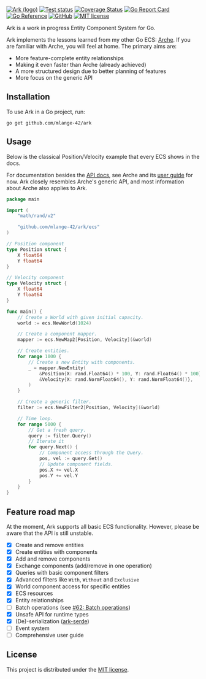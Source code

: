 [![Ark (logo)](https://github.com/user-attachments/assets/4bbe57c6-2e16-43be-ad5e-0cf26c220f21)](https://github.com/mlange-42/ark)
[![Test status](https://img.shields.io/github/actions/workflow/status/mlange-42/ark/tests.yml?branch=main&label=Tests&logo=github)](https://github.com/mlange-42/ark/actions/workflows/tests.yml)
[![Coverage Status](https://img.shields.io/coverallsCoverage/github/mlange-42/ark?logo=coveralls)](https://badge.coveralls.io/github/mlange-42/ark?branch=main)
[![Go Report Card](https://goreportcard.com/badge/github.com/mlange-42/ark)](https://goreportcard.com/report/github.com/mlange-42/ark)
[![Go Reference](https://img.shields.io/badge/reference-%23007D9C?logo=go&logoColor=white&labelColor=gray)](https://pkg.go.dev/github.com/mlange-42/ark)
[![GitHub](https://img.shields.io/badge/github-repo-blue?logo=github)](https://github.com/mlange-42/ark)
[![MIT license](https://img.shields.io/badge/MIT-brightgreen?label=license)](https://github.com/mlange-42/ark/blob/main/LICENSE)

Ark is a work in progress Entity Component System for Go.

Ark implements the lessons learned from my other Go ECS: [Arche](https://github.com/mlange-42/arche).
If you are familiar with Arche, you will feel at home.
The primary aims are:

- More feature-complete entity relationships
- Making it even faster than Arche (already achieved)
- A more structured design due to better planning of features
- More focus on the generic API

## Installation

To use Ark in a Go project, run:

```shell
go get github.com/mlange-42/ark
```

## Usage

Below is the classical Position/Velocity example that every ECS shows in the docs.

For documentation besides the [API docs](https://pkg.go.dev/github.com/mlange-42/ark),
see Arche and its [user guide](https://mlange-42.github.io/arche/) for now.
Ark closely resembles Arche's generic API, and most information about Arche also applies to Ark.

```go
package main

import (
	"math/rand/v2"

	"github.com/mlange-42/ark/ecs"
)

// Position component
type Position struct {
	X float64
	Y float64
}

// Velocity component
type Velocity struct {
	X float64
	Y float64
}

func main() {
	// Create a World with given initial capacity.
	world := ecs.NewWorld(1024)

	// Create a component mapper.
	mapper := ecs.NewMap2[Position, Velocity](&world)

	// Create entities.
	for range 1000 {
		// Create a new Entity with components.
		_ = mapper.NewEntity(
			&Position{X: rand.Float64() * 100, Y: rand.Float64() * 100},
			&Velocity{X: rand.NormFloat64(), Y: rand.NormFloat64()},
		)
	}

	// Create a generic filter.
	filter := ecs.NewFilter2[Position, Velocity](&world)

	// Time loop.
	for range 5000 {
		// Get a fresh query.
		query := filter.Query()
		// Iterate it
		for query.Next() {
			// Component access through the Query.
			pos, vel := query.Get()
			// Update component fields.
			pos.X += vel.X
			pos.Y += vel.Y
		}
	}
}
```

## Feature road map

At the moment, Ark supports all basic ECS functionality.
However, please be aware that the API is still unstable.

- [x] Create and remove entities
- [x] Create entities with components
- [x] Add and remove components
- [x] Exchange components (add/remove in one operation)
- [x] Queries with basic component filters
- [x] Advanced filters like `With`, `Without` and `Exclusive`
- [x] World component access for specific entities
- [x] ECS resources
- [x] Entity relationships
- [ ] Batch operations (see [#62: Batch operations](https://github.com/mlange-42/ark/issues/62))
- [x] Unsafe API for runtime types
- [x] (De)-serialization ([ark-serde](https://github.com/mlange-42/ark-serde))
- [ ] Event system
- [ ] Comprehensive user guide

## License

This project is distributed under the [MIT license](./LICENSE).
